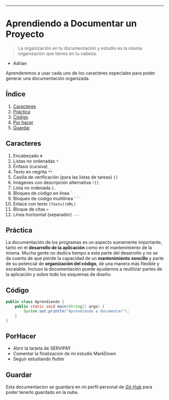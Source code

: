 ----------------------------------------------------------------------------------------------

# Aprendiendo a Documentar un Proyecto 

> La organización en tu documentación y estudio es la misma organización que tienes en tu cabeza.  
- Adrian

Aprenderemos a usar cada uno de los caracteres especiales para poder generar una documentación organizada.

## Índice

1. [Caracteres](#caracteres)
2. [Práctica](#práctica)
3. [Código](#código)
4. [Por hacer](#porhacer)
5. [Guardar](#guardar)

## Caracteres

1. Encabezado `#`
2. Listas no ordenadas `*`
3. Énfasis (cursiva) `_`
4. Texto en negrita `**`
5. Casilla de verificación (para las listas de tareas) `[]`
6. Imágenes con descripción alternativa `![]`
7. Lista no ordenada `1.`
8. Bloques de código en línea `` ` ``
9. Bloques de código multilínea `` ``` ``
10. Enlace con texto `[Texto](URL)`
11. Bloque de citas `>`
12. Línea horizontal (separador) `---`

## Práctica

La documentación de los programas es un aspecto sumamente importante, tanto en el **desarrollo de la aplicación** como en el mantenimiento de la misma. Mucha gente no dedica tiempo a esta parte del desarrollo y no se da cuenta de que pierde la capacidad de un **mantenimiento sencillo** y parte de su potencial de **organización del código**, de una manera más flexible y escalable. Incluso la documentación puede ayudarnos a reutilizar partes de la aplicación y sobre todo los esquemas de diseño.

## Código

```java
public class Aprendiendo {
    public static void main(String[] args) {
        System.out.println("Aprendiendo a documentar");
    }
}
```

## PorHacer

* Abrir la tarjeta de SERVIPAY 
* Comentar la finalizacion de mi estudio MarkDown
* Seguir estudiando flutter

## Guardar

Esta documentacion se guardara en mi perfil personal de [Git-Hub](https://github.com/Skrillboss/Documentaci-n) para poder tenerlo guardado en la nube.
